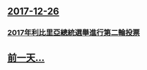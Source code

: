 ## [2017-12-26](/zh/news/2017/12/26/index.md)

### [2017年利比里亞總統選舉進行第二輪投票 ](/zh/news/2017/12/26/2017年利比里亞總統選舉進行第二輪投票.md)
## [前一天...](/zh/news/2017/12/25/index.md)

